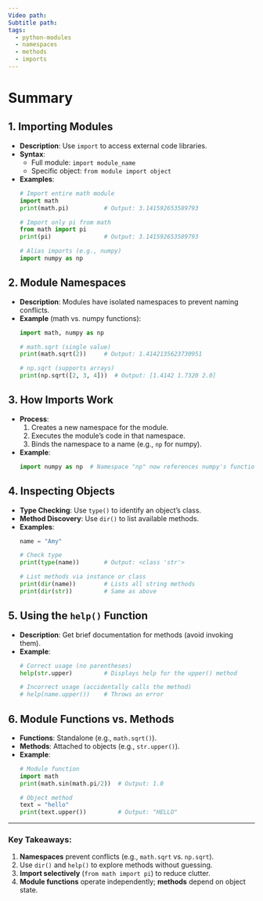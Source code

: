 ```yaml
---
Video path: 
Subtitle path: 
tags:
  - python-modules
  - namespaces
  - methods
  - imports
---
```


# Summary

## 1. **Importing Modules**  
   - **Description**: Use `import` to access external code libraries.  
   - **Syntax**:  
     - Full module: `import module_name`  
     - Specific object: `from module import object`  
   - **Examples**:  
     ```python  
     # Import entire math module  
     import math  
     print(math.pi)          # Output: 3.141592653589793  

     # Import only pi from math  
     from math import pi  
     print(pi)               # Output: 3.141592653589793  

     # Alias imports (e.g., numpy)  
     import numpy as np  
     ```

## 2. **Module Namespaces**  
   - **Description**: Modules have isolated namespaces to prevent naming conflicts.  
   - **Example** (math vs. numpy functions):  
     ```python  
     import math, numpy as np  

     # math.sqrt (single value)  
     print(math.sqrt(2))     # Output: 1.4142135623730951  

     # np.sqrt (supports arrays)  
     print(np.sqrt([2, 3, 4]))  # Output: [1.4142 1.7320 2.0]  
     ```

## 3. **How Imports Work**  
   - **Process**:  
     1. Creates a new namespace for the module.  
     2. Executes the module’s code in that namespace.  
     3. Binds the namespace to a name (e.g., `np` for numpy).  
   - **Example**:  
     ```python  
     import numpy as np  # Namespace "np" now references numpy's functions  
     ```

## 4. **Inspecting Objects**  
   - **Type Checking**: Use `type()` to identify an object’s class.  
   - **Method Discovery**: Use `dir()` to list available methods.  
   - **Examples**:  
     ```python  
     name = "Amy"  

     # Check type  
     print(type(name))       # Output: <class 'str'>  

     # List methods via instance or class  
     print(dir(name))        # Lists all string methods  
     print(dir(str))         # Same as above  
     ```

## 5. **Using the `help()` Function**  
   - **Description**: Get brief documentation for methods (avoid invoking them).  
   - **Example**:  
     ```python  
     # Correct usage (no parentheses)  
     help(str.upper)         # Displays help for the upper() method  

     # Incorrect usage (accidentally calls the method)  
     # help(name.upper())    # Throws an error  
     ```

## 6. **Module Functions vs. Methods**  
   - **Functions**: Standalone (e.g., `math.sqrt()`).  
   - **Methods**: Attached to objects (e.g., `str.upper()`).  
   - **Example**:  
     ```python  
     # Module function  
     import math  
     print(math.sin(math.pi/2))  # Output: 1.0  

     # Object method  
     text = "hello"  
     print(text.upper())         # Output: "HELLO"  
     ```

---

### Key Takeaways:  
1. **Namespaces** prevent conflicts (e.g., `math.sqrt` vs. `np.sqrt`).  
2. Use `dir()` and `help()` to explore methods without guessing.  
3. **Import selectively** (`from math import pi`) to reduce clutter.  
4. **Module functions** operate independently; **methods** depend on object state.  